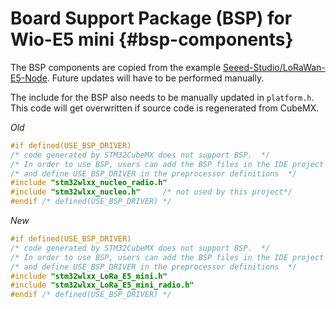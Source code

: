 # Board Support Package (BSP) for Wio-E5 mini {#bsp-components}

The BSP components are copied from the example [Seeed-Studio/LoRaWan-E5-Node](https://github.com/Seeed-Studio/LoRaWan-E5-Node). Future updates will have to be performed manually.

The include for the BSP also needs to be manually updated in `platform.h`. This code will get overwritten if source code is regenerated from CubeMX.

*Old*

```c
#if defined(USE_BSP_DRIVER)
/* code generated by STM32CubeMX does not support BSP.  */
/* In order to use BSP, users can add the BSP files in the IDE project space */
/* and define USE_BSP_DRIVER in the preprocessor definitions  */
#include "stm32wlxx_nucleo_radio.h"
#include "stm32wlxx_nucleo.h"     /* not used by this project*/
#endif /* defined(USE_BSP_DRIVER) */
```

*New*

```c
#if defined(USE_BSP_DRIVER)
/* code generated by STM32CubeMX does not support BSP.  */
/* In order to use BSP, users can add the BSP files in the IDE project space */
/* and define USE_BSP_DRIVER in the preprocessor definitions  */
#include "stm32wlxx_LoRa_E5_mini.h"
#include "stm32wlxx_LoRa_E5_mini_radio.h"
#endif /* defined(USE_BSP_DRIVER) */
```

